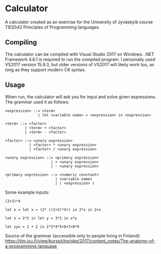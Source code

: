# Calculator

A calculator created as an exercise for the University of Jyväskylä course TIES542 Principles of Programming languages.

## Compiling

The calculator can be compiled with Visual Studio 2017 on Windows. .NET Framework 4.6.1 is required to run the compiled program.
I personally used VS2017 version 15.9.3, but older versions of VS2017 will likely work too, as long as they support modern C# syntax.

## Usage

When run, the calculator will ask you for input and solve given expressions. The grammar used it as follows:


    <expression> ::= <term>
                   | let <variable name> = <expression> in <expression>
    
    <term> ::= <factor>
             | <term> + <factor>
             | <term> - <factor>
             
    <factor> ::= <unary expression>
               | <factor> * <unary expression>
               | <factor> / <unary expression>
    
    <unary expression> ::= <primary expression>
                         | + <unary expression>
                         | - <unary expression>
    
    <primary expression> ::= <numeric constant>
                           | <variable name>
                           | ( <expression> )

Some example inputs:

    (2+3)*4

    let x = let x = (2* ((2+3)*4)) in 2*x in 2+x

	let x = 2*2 in let y = 3*2 in x*y

	let zyx = 2 + 2 in 2*3*4*5+6+7+8*9

Source of the grammar (accessible only to people living in Finland): https://tim.jyu.fi/view/kurssit/tie/okp/2017/content_notes/The-anatomy-of-a-programming-language
